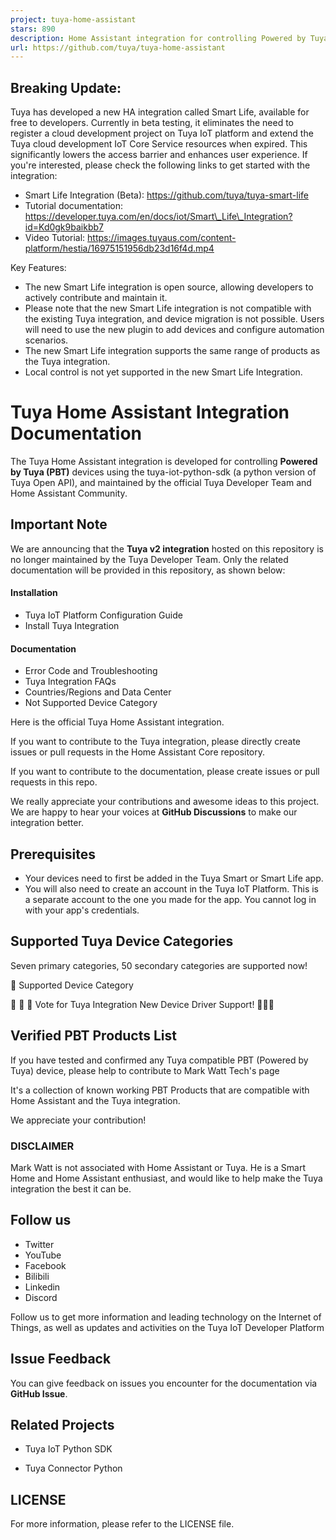 ```yaml
---
project: tuya-home-assistant
stars: 890
description: Home Assistant integration for controlling Powered by Tuya  (PBT) devices using Tuya Open API, maintained by the Home Assistant Community and Tuya Developer Team.
url: https://github.com/tuya/tuya-home-assistant
---
```


Breaking Update:
----------------

Tuya has developed a new HA integration called Smart Life, available for free to developers. Currently in beta testing, it eliminates the need to register a cloud development project on Tuya IoT platform and extend the Tuya cloud development IoT Core Service resources when expired. This significantly lowers the access barrier and enhances user experience. If you're interested, please check the following links to get started with the integration:

-   Smart Life Integration (Beta): https://github.com/tuya/tuya-smart-life
-   Tutorial documentation: https://developer.tuya.com/en/docs/iot/Smart\_Life\_Integration?id=Kd0gk9baikbb7
-   Video Tutorial: https://images.tuyaus.com/content-platform/hestia/16975151956db23d16f4d.mp4

Key Features:

-   The new Smart Life integration is open source, allowing developers to actively contribute and maintain it.
-   Please note that the new Smart Life integration is not compatible with the existing Tuya integration, and device migration is not possible. Users will need to use the new plugin to add devices and configure automation scenarios.
-   The new Smart Life integration supports the same range of products as the Tuya integration.
-   Local control is not yet supported in the new Smart Life Integration.

Tuya Home Assistant Integration Documentation
=============================================

The Tuya Home Assistant integration is developed for controlling **Powered by Tuya (PBT)** devices using the tuya-iot-python-sdk (a python version of Tuya Open API), and maintained by the official Tuya Developer Team and Home Assistant Community.

Important Note
--------------

We are announcing that the **Tuya v2 integration** hosted on this repository is no longer maintained by the Tuya Developer Team. Only the related documentation will be provided in this repository, as shown below:

#### Installation

-   Tuya IoT Platform Configuration Guide
-   Install Tuya Integration

#### Documentation

-   Error Code and Troubleshooting
-   Tuya Integration FAQs
-   Countries/Regions and Data Center
-   Not Supported Device Category

Here is the official Tuya Home Assistant integration.

If you want to contribute to the Tuya integration, please directly create issues or pull requests in the Home Assistant Core repository.

If you want to contribute to the documentation, please create issues or pull requests in this repo.

We really appreciate your contributions and awesome ideas to this project. We are happy to hear your voices at **GitHub Discussions** to make our integration better.

Prerequisites
-------------

-   Your devices need to first be added in the Tuya Smart or Smart Life app.
-   You will also need to create an account in the Tuya IoT Platform. This is a separate account to the one you made for the app. You cannot log in with your app's credentials.

Supported Tuya Device Categories
--------------------------------

Seven primary categories, 50 secondary categories are supported now!

👏 Supported Device Category

🎉 🎉 🎉 Vote for Tuya Integration New Device Driver Support! 🎉🎉🎉

Verified PBT Products List
--------------------------

If you have tested and confirmed any Tuya compatible PBT (Powered by Tuya) device, please help to contribute to Mark Watt Tech's page

It's a collection of known working PBT Products that are compatible with Home Assistant and the Tuya integration.

We appreciate your contribution!

### DISCLAIMER

Mark Watt is not associated with Home Assistant or Tuya. He is a Smart Home and Home Assistant enthusiast, and would like to help make the Tuya integration the best it can be.

Follow us
---------

-   Twitter
-   YouTube
-   Facebook
-   Bilibili
-   Linkedin
-   Discord

Follow us to get more information and leading technology on the Internet of Things, as well as updates and activities on the Tuya IoT Developer Platform

Issue Feedback
--------------

You can give feedback on issues you encounter for the documentation via **GitHub Issue**.

Related Projects
----------------

-   Tuya IoT Python SDK
    
-   Tuya Connector Python
    

LICENSE
-------

For more information, please refer to the LICENSE file.
